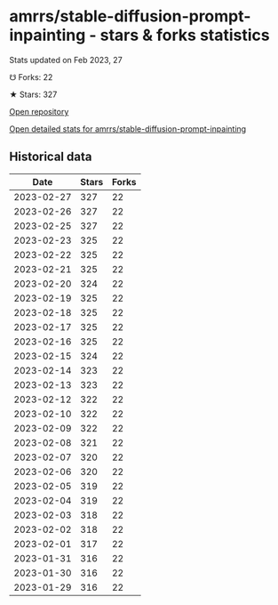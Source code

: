 # amrrs/stable-diffusion-prompt-inpainting - stars & forks statistics

Stats updated on Feb 2023, 27

☋ Forks: 22

★ Stars: 327

[Open repository](https://github.com/amrrs/stable-diffusion-prompt-inpainting)

[Open detailed stats for amrrs/stable-diffusion-prompt-inpainting](https://reviewgithub.com/rep/amrrs/stable-diffusion-prompt-inpainting)

## Historical data
| Date | Stars | Forks |
|------|-------|-------|
| 2023-02-27 | 327 | 22 | 
| 2023-02-26 | 327 | 22 | 
| 2023-02-25 | 327 | 22 | 
| 2023-02-23 | 325 | 22 | 
| 2023-02-22 | 325 | 22 | 
| 2023-02-21 | 325 | 22 | 
| 2023-02-20 | 324 | 22 | 
| 2023-02-19 | 325 | 22 | 
| 2023-02-18 | 325 | 22 | 
| 2023-02-17 | 325 | 22 | 
| 2023-02-16 | 325 | 22 | 
| 2023-02-15 | 324 | 22 | 
| 2023-02-14 | 323 | 22 | 
| 2023-02-13 | 323 | 22 | 
| 2023-02-12 | 322 | 22 | 
| 2023-02-10 | 322 | 22 | 
| 2023-02-09 | 322 | 22 | 
| 2023-02-08 | 321 | 22 | 
| 2023-02-07 | 320 | 22 | 
| 2023-02-06 | 320 | 22 | 
| 2023-02-05 | 319 | 22 | 
| 2023-02-04 | 319 | 22 | 
| 2023-02-03 | 318 | 22 | 
| 2023-02-02 | 318 | 22 | 
| 2023-02-01 | 317 | 22 | 
| 2023-01-31 | 316 | 22 | 
| 2023-01-30 | 316 | 22 | 
| 2023-01-29 | 316 | 22 | 

